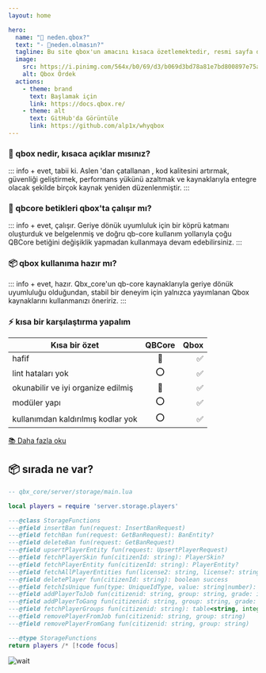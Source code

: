 ```yaml
---
layout: home

hero:
  name: "🦲 neden.qbox?"
  text: "- 🧔neden.olmasın?"
  tagline: Bu site qbox'un amacını kısaca özetlemektedir, resmi sayfa değildir
  image:
    src: https://i.pinimg.com/564x/b0/69/d3/b069d3bd78a81e7bd800897e75af6f17.jpg
    alt: Qbox Ördek
  actions:
    - theme: brand
      text: Başlamak için
      link: https://docs.qbox.re/
    - theme: alt
      text: GitHub'da Görüntüle
      link: https://github.com/alp1x/whyqbox
---
```


### 👋 qbox nedir, kısaca açıklar mısınız?
::: info + evet, tabii ki.
 Aslen <Badge type="danger" text="QBCore" />'dan çatallanan <Badge type="warning" text="Qbox" />, kod kalitesini artırmak, güvenliği geliştirmek, performans yükünü azaltmak ve <Badge type="tip" text="overextended" /> kaynaklarıyla entegre olacak şekilde birçok kaynak yeniden düzenlenmiştir.
:::

### 👷 qbcore betikleri qbox'ta çalışır mı?
::: info + evet, çalışır.
 Geriye dönük uyumluluk için bir köprü katmanı oluşturduk ve belgelenmiş ve doğru qb-core kullanım yollarıyla çoğu QBCore betiğini değişiklik yapmadan kullanmaya devam edebilirsiniz.
:::

### 📦 qbox kullanıma hazır mı?
::: info + evet, hazır.
 Qbx_core'un qb-core kaynaklarıyla geriye dönük uyumluluğu olduğundan, stabil bir deneyim için yalnızca yayımlanan Qbox kaynaklarını kullanmanızı öneririz.
:::

### ⚡ kısa bir karşılaştırma yapalım
| Kısa bir özet |QBCore|Qbox|
| ------------- | :-----------: | -----------: |
| hafif     | 🔧 |  ✅ |
| lint hataları yok      | ⭕ |  ✅ |
| okunabilir ve iyi organize edilmiş     | 🔧 |  ✅ |
| modüler yapı     | ⭕ |  ✅ |
| kullanımdan kaldırılmış kodlar yok     | ⭕ | ✅ |

[📚 Daha fazla oku](https://docs.qbox.re/)


## 📦 sırada ne var?


```lua
-- qbx_core/server/storage/main.lua

local players = require 'server.storage.players'

---@class StorageFunctions
---@field insertBan fun(request: InsertBanRequest)
---@field fetchBan fun(request: GetBanRequest): BanEntity?
---@field deleteBan fun(request: GetBanRequest)
---@field upsertPlayerEntity fun(request: UpsertPlayerRequest)
---@field fetchPlayerSkin fun(citizenId: string): PlayerSkin?
---@field fetchPlayerEntity fun(citizenId: string): PlayerEntity?
---@field fetchAllPlayerEntities fun(license2: string, license?: string): PlayerEntity[]
---@field deletePlayer fun(citizenId: string): boolean success
---@field fetchIsUnique fun(type: UniqueIdType, value: string|number): boolean
---@field addPlayerToJob fun(citizenid: string, group: string, grade: integer)
---@field addPlayerToGang fun(citizenid: string, group: string, grade: integer)
---@field fetchPlayerGroups fun(citizenid: string): table<string, integer>, table<string, integer> jobs, gangs
---@field removePlayerFromJob fun(citizenid: string, group: string)
---@field removePlayerFromGang fun(citizenid: string, group: string)

---@type StorageFunctions
return players /* [!code focus]
```

![wait](https://media1.tenor.com/m/mzdEPa0JG4AAAAAd/punisher-no-no-no-tanklorde.gif)

